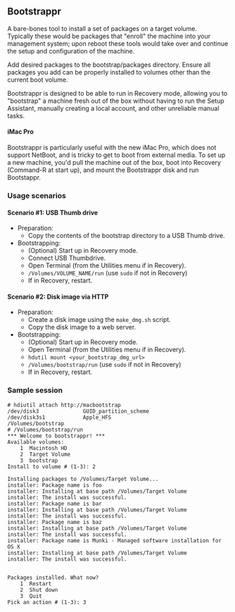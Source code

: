 ## Bootstrappr

A bare-bones tool to install a set of packages on a target volume.  
Typically these would be packages that "enroll" the machine into your management system; upon reboot these tools would take over and continue the setup and configuration of the machine.

Add desired packages to the bootstrap/packages directory. Ensure all packages you add can be properly installed to volumes other than the current boot volume.

Bootstrappr is designed to be able to run in Recovery mode, allowing you to "bootstrap" a machine fresh out of the box without having to run the Setup Assistant, manually creating a local account, and other unreliable manual tasks.

#### iMac Pro
Bootstrappr is particularly useful with the new iMac Pro, which does not support NetBoot, and is tricky to get to boot from external media. To set up a new machine, you'd pull the machine out of the box, boot into Recovery (Command-R at start up), and mount the Bootstrappr disk and run Bootstappr.

### Usage scenarios

#### Scenario #1: USB Thumb drive

* Preparation:
  * Copy the contents of the bootstrap directory to a USB Thumb drive.
* Bootstrapping:
  * (Optional) Start up in Recovery mode.
  * Connect USB Thumbdrive.
  * Open Terminal (from the Utilities menu if in Recovery).
  * `/Volumes/VOLUME_NAME/run` (use `sudo` if not in Recovery)
  * If in Recovery, restart.

#### Scenario #2: Disk image via HTTP

* Preparation:
  * Create a disk image using the `make_dmg.sh` script.
  * Copy the disk image to a web server.
* Bootstrapping:
  * (Optional) Start up in Recovery mode.
  * Open Terminal (from the Utilities menu if in Recovery).
  * `hdutil mount <your_bootstrap_dmg_url>`
  * `/Volumes/bootstrap/run` (use `sudo` if not in Recovery)
  * If in Recovery, restart.


### Sample session

```
# hdiutil attach http://macbootstrap
/dev/disk3          	GUID_partition_scheme          	
/dev/disk3s1        	Apple_HFS                      	/Volumes/bootstrap
# /Volumes/bootstrap/run 
*** Welcome to bootstrappr! ***
Available volumes:
    1  Macintosh HD
    2  Target Volume
    3  bootstrap
Install to volume # (1-3): 2

Installing packages to /Volumes/Target Volume...
installer: Package name is foo
installer: Installing at base path /Volumes/Target Volume
installer: The install was successful.
installer: Package name is bar
installer: Installing at base path /Volumes/Target Volume
installer: The install was successful.
installer: Package name is baz
installer: Installing at base path /Volumes/Target Volume
installer: The install was successful.
installer: Package name is Munki - Managed software installation for OS X
installer: Installing at base path /Volumes/Target Volume
installer: The install was successful.


Packages installed. What now?
    1  Restart
    2  Shut down
    3  Quit
Pick an action # (1-3): 3
```
